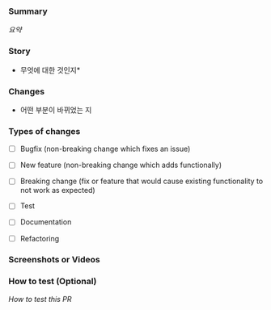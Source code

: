 ### Summary

*요약*

### Story

* 무엇에 대한 것인지*

### Changes

- 어떤 부분이 바뀌었는 지


### Types of changes

- [ ] Bugfix (non-breaking change which fixes an issue)
- [ ] New feature (non-breaking change which adds functionally)
- [ ] Breaking change (fix or feature that would cause existing functionality to not work as expected)
- [ ] Test
- [ ] Documentation
- [ ] Refactoring


### Screenshots or Videos


### How to test (Optional)
*How to test this PR*